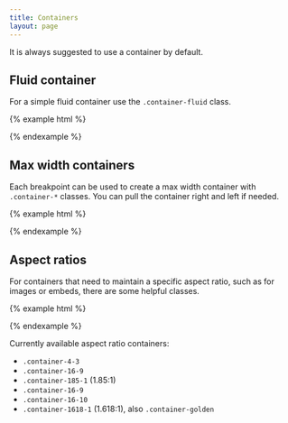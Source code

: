 ```yaml
---
title: Containers
layout: page
---
```


It is always suggested to use a container by default.

## Fluid container

For a simple fluid container use the `.container-fluid` class.

{% example html %}

<div class="container-fluid example-container-large"></div>
{% endexample %}

## Max width containers

Each breakpoint can be used to create a max width container with `.container-*` classes. You can pull the container right and left if needed.

{% example html %}

<div class="container-sm example-container-small"></div>
<div class="container-sm container-left example-container-small"></div>
<div class="container-sm container-right example-container-small"></div>
{% endexample %}

## Aspect ratios

For containers that need to maintain a specific aspect ratio, such as for images or embeds, there are some helpful classes.

{% example html %}

<div class="container-4-3 example-container-no-height"></div>
<div class="container-16-9 example-container-no-height"></div>
{% endexample %}

Currently available aspect ratio containers:

* `.container-4-3`
* `.container-16-9`
* `.container-185-1` (1.85:1)
* `.container-16-9`
* `.container-16-10`
* `.container-1618-1` (1.618:1), also `.container-golden`
